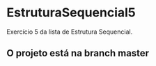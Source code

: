 # EstruturaSequencial5
Exercício 5 da lista de Estrutura Sequencial.

## O projeto está na branch master
